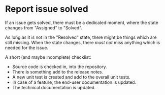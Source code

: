 Report issue solved
===================

If an issue gets solved, there must be a dedicated moment, where the state changes from "Assigned" to "Solved".

As long as it is not in the "Resolved" state, there might be things which are still missing.
When the state changes, there _must not_ miss anything which is needed for the issue.

A short (and maybe incomplete) checklist:
* Source code is checked in, into the repository.
* There is something add to the release notes.
* A new unit test is created and add to the overall unit tests.
* In case of a feature, the end-user documentation is updated.
* The technical documentation is updated.
